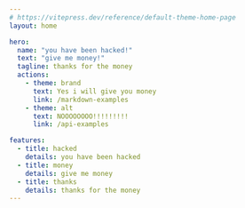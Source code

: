 ```yaml
---
# https://vitepress.dev/reference/default-theme-home-page
layout: home

hero:
  name: "you have been hacked!"
  text: "give me money!"
  tagline: thanks for the money
  actions:
    - theme: brand
      text: Yes i will give you money
      link: /markdown-examples
    - theme: alt
      text: NOOOOOOOO!!!!!!!!!
      link: /api-examples

features:
  - title: hacked
    details: you have been hacked
  - title: money
    details: give me money
  - title: thanks
    details: thanks for the money
---
```


